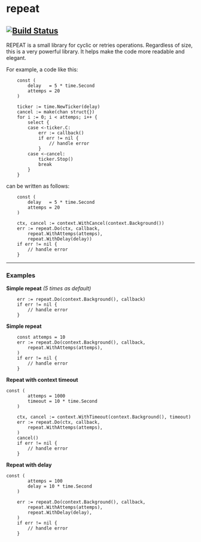 # repeat
[![Build Status](https://travis-ci.org/fschnko/repeat.svg?branch=master)](https://travis-ci.org/fschnko/repeat)
---
REPEAT is a small library for cyclic or retries operations.
Regardless of size, this is a very powerful library.
It helps make the code more readable and elegant.

For example, a code like this:
```golang
	const (
		delay   = 5 * time.Second
		attemps = 20
	)

	ticker := time.NewTicker(delay)
	cancel := make(chan struct{})
	for i := 0; i < attemps; i++ {
		select {
		case <-ticker.C:
			err := callback()
			if err != nil {
				// handle error
			}
		case <-cancel:
			ticker.Stop()
			break
		}
	}
```
can be written as follows:
```golang
	const (
		delay   = 5 * time.Second
		attemps = 20
	)

	ctx, cancel := context.WithCancel(context.Background())
	err := repeat.Do(ctx, callback,
		repeat.WithAttemps(attemps),
		repeat.WithDelay(delay))
	if err != nil {
		// handle error
	}
```
---
### Examples

**Simple repeat** *(5 times as default)*
```golang
	err := repeat.Do(context.Background(), callback)
	if err != nil {
		// handle error
	}
```

**Simple repeat**
```golang
	const attemps = 10
	err := repeat.Do(context.Background(), callback,
		repeat.WithAttemps(attemps),
	)
	if err != nil {
		// handle error
	}
```

**Repeat with context timeout**
```golang
const (
		attemps = 1000
		timeout = 10 * time.Second
	)

	ctx, cancel := context.WithTimeout(context.Background(), timeout)
	err := repeat.Do(ctx, callback,
		repeat.WithAttemps(attemps),
	)
	cancel()
	if err != nil {
		// handle error
	}
```

**Repeat with delay**
```golang
const (
		attemps = 100
		delay = 10 * time.Second
	)

	err := repeat.Do(context.Background(), callback,
		repeat.WithAttemps(attemps),
		repeat.WithDelay(delay),
	)
	if err != nil {
		// handle error
	}
```
